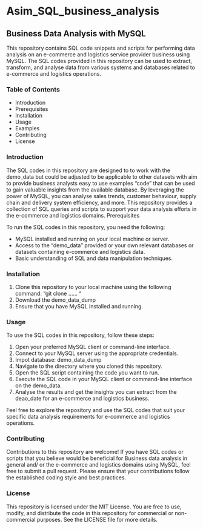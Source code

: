# Asim_SQL_business_analysis
## Business Data Analysis with MySQL
This repository contains SQL code snippets and scripts for performing data analysis on an e-commerce and logistics service provider business using MySQL. The SQL codes provided in this repository can be used to extract, transform, and analyse data from various systems and databases related to e-commerce and logistics operations.
### Table of Contents
* Introduction
* Prerequisites
* Installation
* Usage
* Examples
* Contributing
* License
### Introduction
The SQL codes in this repository are designed to to work with the demo_data but could be adjusted to be applicable to other datasets with aim to provide business analysts easy to use examples “code” that can be used to gain valuable insights from the available database. By leveraging the power of MySQL, you can analyse sales trends, customer behaviour, supply chain and delivery system efficiency, and more. This repository provides a collection of SQL queries and scripts to support your data analysis efforts in the e-commerce and logistics domains.
Prerequisites

To run the SQL codes in this repository, you need the following:

* MySQL installed and running on your local machine or server.
* Access to the “demo_data” provided or your own relevant databases or datasets containing e-commerce and logistics data.
* Basic understanding of SQL and data manipulation techniques.

### Installation

1.	Clone this repository to your local machine using the following command:
“git clone ...... “
2.	Download the demo_data_dump
3.	Ensure that you have MySQL installed and running.

### Usage
To use the SQL codes in this repository, follow these steps:

1.	Open your preferred MySQL client or command-line interface.
2.	Connect to your MySQL server using the appropriate credentials.
3.	Impot database: demo_data_dump
4.	Navigate to the directory where you cloned this repository.
5.	Open the SQL script containing the code you want to run.
6.	Execute the SQL code in your MySQL client or command-line interface on the demo_data.
7.	Analyse the results and get the insights you can extract from the deao_date for an e-commerce and logistics business.

Feel free to explore the repository and use the SQL codes that suit your specific data analysis requirements for e-commerce and logistics operations.

### Contributing
Contributions to this repository are welcome! If you have SQL codes or scripts that you believe would be beneficial for Business data analysis in general and/ or the e-commerce and logistics domains using MySQL, feel free to submit a pull request. Please ensure that your contributions follow the established coding style and best practices.

### License
This repository is licensed under the MIT License. You are free to use, modify, and distribute the code in this repository for commercial or non-commercial purposes. See the LICENSE file for more details.
